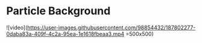 # Particle Background

![video](https://user-images.githubusercontent.com/98854432/187802277-0daba83a-409f-4c2a-95ea-1e1618fbeaa3.mp4 =500x500)
